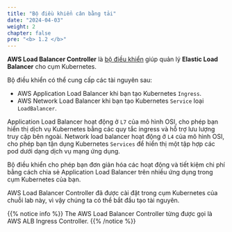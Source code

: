 ```yaml
---
title: "Bộ điều khiển cân bằng tải"
date: "2024-04-03"
weight: 2
chapter: false
pre: "<b> 1.2 </b>"
---
```


**AWS Load Balancer Controller** là [bộ điều khiển](https://kubernetes.io/docs/concepts/architecture/controller/) giúp quản lý **Elastic Load Balancer** cho cụm Kubernetes.

Bộ điều khiển có thể cung cấp các tài nguyên sau:

- AWS Application Load Balancer khi bạn tạo Kubernetes `Ingress`.
- AWS Network Load Balancer khi bạn tạo Kubernetes `Service` loại `LoadBalancer`.

Application Load Balancer hoạt động ở `L7` của mô hình OSI, cho phép bạn hiển thị dịch vụ Kubernetes bằng các quy tắc ingress và hỗ trợ lưu lượng truy cập bên ngoài. Network load balancer hoạt động ở `L4` của mô hình OSI, cho phép bạn tận dụng Kubernetes `Services` để hiển thị một tập hợp các pod dưới dạng dịch vụ mạng ứng dụng.

Bộ điều khiển cho phép bạn đơn giản hóa các hoạt động và tiết kiệm chi phí bằng cách chia sẻ Application Load Balancer trên nhiều ứng dụng trong cụm Kubernetes của bạn.

AWS Load Balancer Controller đã được cài đặt trong cụm Kubernetes của chuỗi lab này, vì vậy chúng ta có thể bắt đầu tạo tài nguyên.

{{% notice info %}}
The AWS Load Balancer Controller từng được gọi là AWS ALB Ingress Controller.
{{% /notice %}}